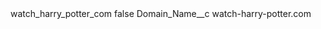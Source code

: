 <?xml version="1.0" encoding="UTF-8"?>
<CustomMetadata xmlns="http://soap.sforce.com/2006/04/metadata" xmlns:xsi="http://www.w3.org/2001/XMLSchema-instance" xmlns:xsd="http://www.w3.org/2001/XMLSchema">
    <label>watch_harry_potter_com</label>
    <protected>false</protected>
    <values>
        <field>Domain_Name__c</field>
        <value xsi:type="xsd:string">watch-harry-potter.com</value>
    </values>
</CustomMetadata>
